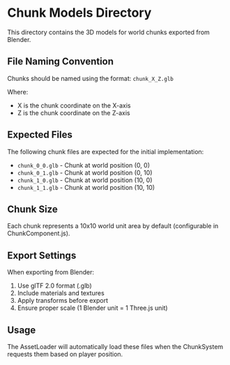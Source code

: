 # Chunk Models Directory

This directory contains the 3D models for world chunks exported from Blender.

## File Naming Convention

Chunks should be named using the format: `chunk_X_Z.glb`

Where:
- X is the chunk coordinate on the X-axis
- Z is the chunk coordinate on the Z-axis

## Expected Files

The following chunk files are expected for the initial implementation:

- `chunk_0_0.glb` - Chunk at world position (0, 0)
- `chunk_0_1.glb` - Chunk at world position (0, 10)
- `chunk_1_0.glb` - Chunk at world position (10, 0)
- `chunk_1_1.glb` - Chunk at world position (10, 10)

## Chunk Size

Each chunk represents a 10x10 world unit area by default (configurable in ChunkComponent.js).

## Export Settings

When exporting from Blender:
1. Use glTF 2.0 format (.glb)
2. Include materials and textures
3. Apply transforms before export
4. Ensure proper scale (1 Blender unit = 1 Three.js unit)

## Usage

The AssetLoader will automatically load these files when the ChunkSystem requests them based on player position.
